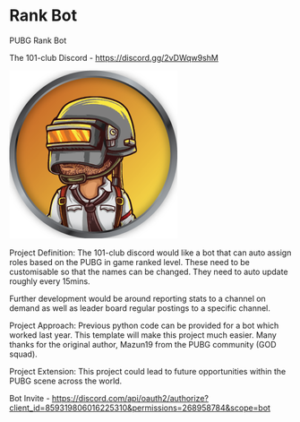 # Rank Bot
PUBG Rank Bot

The 101-club Discord - <https://discord.gg/2vDWqw9shM>

![alt text](https://github.com/furyaus/rankbot/blob/main/bot_logo.png?raw=true)

Project Definition:
The 101-club discord would like a bot that can auto assign roles based on the PUBG in game ranked level. These need to be customisable so that the names can be changed. They need to auto update roughly every 15mins. 

Further development would be around reporting stats to a channel on demand as well as leader board regular postings to a specific channel.

Project Approach:
Previous python code can be provided for a bot which worked last year. This template will make this project much easier. Many thanks for the original author, Mazun19 from the PUBG community (GOD squad). 

Project Extension:
This project could lead to future opportunities within the PUBG scene across the world. 

Bot Invite - <https://discord.com/api/oauth2/authorize?client_id=859319806016225310&permissions=268958784&scope=bot>